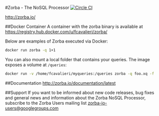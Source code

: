 #Zorba - The NoSQL  Processor
[![Circle CI](https://circleci.com/gh/28msec/zorba.svg?style=svg)](https://circleci.com/gh/28msec/zorba) 

http://zorba.io/

##Docker Container
A container with the zorba binary is available at https://registry.hub.docker.com/u/fcavalieri/zorba/

Below are examples of Zorba executed via Docker:

```bash
docker run zorba -q 1+1
```

You can also mount a local folder that contains your queries. The image exposes a volume at `/queries`:

```bash
docker run -v /home/fcavalieri/myqueries:/queries zorba -q foo.xq -f
```

##Documentation
http://zorba.io/documentation/latest

##Support
If you want to be informed about new code releases, bug fixes and general news and information about the Zorba NoSQL Processor, subscribe to the Zorba Users mailing list [zorba-io-users@googlegroups.com](mailto:zorba-io-users@googlegroups.com)

